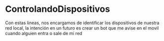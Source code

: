 # ControlandoDispositivos
Con estas lineas, nos encargamos de identificar los dispositivos de nuestra red local, la intención en un futuro es crear un bot que me avise en el movil cuando alguien entra o sale de mi red
